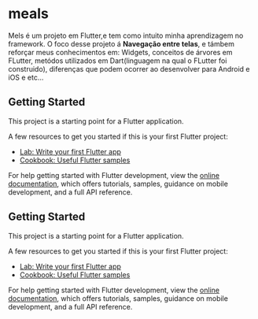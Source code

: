 # meals

Mels é um projeto em Flutter,e tem como intuito minha aprendizagem no framework.
O foco desse projeto á **Navegação entre telas**, e támbem reforçar meus conhecimentos em:
Widgets, conceitos de árvores em FLutter, metódos utilizados em Dart(linguagem na qual o FLutter foi construido),
diferenças que podem ocorrer ao desenvolver para Android e iOS e etc...

## Getting Started

This project is a starting point for a Flutter application.

A few resources to get you started if this is your first Flutter project:

- [Lab: Write your first Flutter app](https://docs.flutter.dev/get-started/codelab)
- [Cookbook: Useful Flutter samples](https://docs.flutter.dev/cookbook)

For help getting started with Flutter development, view the
[online documentation](https://docs.flutter.dev/), which offers tutorials,
samples, guidance on mobile development, and a full API reference.

## Getting Started

This project is a starting point for a Flutter application.

A few resources to get you started if this is your first Flutter project:

- [Lab: Write your first Flutter app](https://docs.flutter.dev/get-started/codelab)
- [Cookbook: Useful Flutter samples](https://docs.flutter.dev/cookbook)

For help getting started with Flutter development, view the
[online documentation](https://docs.flutter.dev/), which offers tutorials,
samples, guidance on mobile development, and a full API reference.
